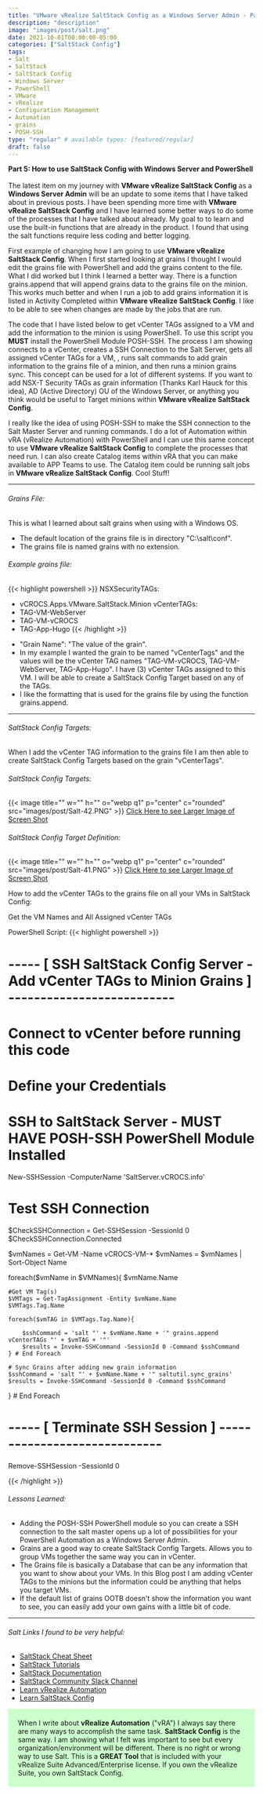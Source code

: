 ```yaml
---
title: "VMware vRealize SaltStack Config as a Windows Server Admin - Part 5"
description: "description"
image: "images/post/salt.png"
date: 2021-10-01T00:00:00-05:00
categories: ["SaltStack Config"]
tags:
- Salt
- SaltStack
- SaltStack Config
- Windows Server
- PowerShell
- VMware
- vRealize
- Configuration Management
- Automation
- grains
- POSH-SSH
type: "regular" # available types: [featured/regular]
draft: false
---
```

<div>
  <b>Part 5: How to use SaltStack Config with Windows Server and PowerShell</b>
</div>
<div>
  <br>
</div>

<div>
The latest item on my journey with <b>VMware vRealize SaltStack Config</b> as a <b>Windows Server Admin</b> will be an update to some items that I have talked about in previous posts. I have been spending more time with <b>VMware vRealize SaltStack Config</b> and I have learned some better ways to do some of the processes that I have talked about already. My goal to to learn and use the built-in functions that are already in the product. I found that using the salt functions require less coding and better logging.

First example of changing how I am going to use <b>VMware vRealize SaltStack Config</b>. When I first started looking at grains I thought I would edit the grains file with PowerShell and add the grains content to the file.  What I did worked but I think I learned a better way. There is a function grains.append that will append grains data to the grains file on the minion. This works much better and when I run a job to add grains information it is listed in Activity Completed within <b>VMware vRealize SaltStack Config</b>. I like to be able to see when changes are made by the jobs that are run.  

The code that I have listed below to get vCenter TAGs assigned to a VM and add the information to the minion is using PowerShell. To use this script you <b>MUST</b> install the PowerShell Module POSH-SSH. The process I am showing connects to a vCenter, creates a SSH Connection to the Salt Server, gets all assigned vCenter TAGs for a VM, , runs salt commands to add grain information to the grains file of a minion, and then runs a minion grains sync. This concept can be used for a lot of different systems. If you want to add NSX-T Security TAGs as grain information (Thanks Karl Hauck for this idea), AD (Active Directory) OU of the Windows Server, or anything you think would be useful to Target minions within <b>VMware vRealize SaltStack Config</b>.  

I really like the idea of using POSH-SSH to make the SSH connection to the Salt Master Server and running commands. I do a lot of Automation within vRA (vRealize Automation) with PowerShell and I can use this same concept to use <b>VMware vRealize SaltStack Config</b> to complete the processes that need run. I can also create Catalog items within vRA that you can make available to APP Teams to use. The Catalog item could be running salt jobs in  <b>VMware vRealize SaltStack Config</b>. Cool Stuff!
</div>

---

###### Grains File:  
This is what I learned about salt grains when using with a Windows OS.
* The default location of the grains file is in directory "C:\salt\conf\".
* The grains file is named grains with no extension.  

###### Example grains file:

{{< highlight powershell >}}
NSXSecurityTAGs:
- vCROCS.Apps.VMware.SaltStack.Minion
vCenterTAGs:
- TAG-VM-WebServer
- TAG-VM-vCROCS
- TAG-App-Hugo
{{< /highlight >}}

* "Grain Name": "The value of the grain".
* In my example I wanted the grain to be named "vCenterTags" and the values will be the vCenter TAG names "TAG-VM-vCROCS, TAG-VM-WebServer, TAG-App-Hugo". I have (3) vCenter TAGs assigned to this VM.  I will be able to create a SaltStack Config Target based on any of the TAGs.
*  I like the formatting that is used for the grains file by using the function grains.append.

---

###### SaltStack Config Targets:

When I add the vCenter TAG information to the grains file I am then able to create SaltStack Config Targets based on the grain "vCenterTags".
 
###### SaltStack Config Targets:
{{< image title="" w="" h="" o="webp q1" p="center" c="rounded" src="images/post/Salt-42.PNG" >}}
<a href="https://github.com/dalehassinger/geeky/raw/main/assets/images/post/Salt-42.PNG" target="_blank">Click Here to see Larger Image of Screen Shot</a>


###### SaltStack Config Target Definition:
{{< image title="" w="" h="" o="webp q1" p="center" c="rounded" src="images/post/Salt-41.PNG" >}}
<a href="https://github.com/dalehassinger/geeky/raw/main/assets/images/post/Salt-41.PNG" target="_blank">Click Here to see Larger Image of Screen Shot</a>

How to add the vCenter TAGs to the grains file on all your VMs in SaltStack Config:

Get the VM Names and All Assigned vCenter TAGs

PowerShell Script:
{{< highlight powershell >}}
# ----- [ SSH SaltStack Config Server - Add vCenter TAGs to Minion Grains ] --------------------------

# Connect to vCenter before running this code
# Define your Credentials

# SSH to SaltStack Server - MUST HAVE POSH-SSH PowerShell Module Installed 
New-SSHSession -ComputerName 'SaltServer.vCROCS.info' 

# Test SSH Connection
$CheckSSHConnection = Get-SSHSession -SessionId 0
$CheckSSHConnection.Connected

$vmNames = Get-VM -Name vCROCS-VM-*
$vmNames = $vmNames | Sort-Object Name

foreach($vmName in $VMNames){
    $vmName.Name

    #Get VM Tag(s)
    $VMTags = Get-TagAssignment -Entity $vmName.Name
    $VMTags.Tag.Name

    foreach($vmTAG in $VMTags.Tag.Name){

        $sshCommand = 'salt "' + $vmName.Name + '" grains.append vCenterTAGs "' + $vmTAG + '"'
        $results = Invoke-SSHCommand -SessionId 0 -Command $sshCommand
    } # End Foreach

    # Sync Grains after adding new grain information
    $sshCommand = 'salt "' + $vmName.Name + '" saltutil.sync_grains'
    $results = Invoke-SSHCommand -SessionId 0 -Command $sshCommand
} # End Foreach

# ----- [ Terminate SSH Session ] -----------------------------
Remove-SSHSession -SessionId 0

{{< /highlight >}}

###### Lessons Learned:
* Adding the POSH-SSH PowerShell module so you can create a SSH connection to the salt master opens up a lot of possibilities for your PowerShell Automation as a Windows Server Admin.
* Grains are a good way to create SaltStack Config Targets. Allows you to group VMs together the same way you can in vCenter.
* The Grains file is basically a Database that can be any information that you want to show about your VMs. In this Blog post I am adding vCenter TAGs to the minions but the information could be anything that helps you target VMs.
* If the default list of grains OOTB doesn't show the information you want to see, you can easily add your own gains with a little bit of code.

---

###### Salt Links I found to be very helpful:
* <a href="https://sites.google.com/site/mrxpalmeiras/saltstack/salt-cheat-sheet" target="_blank">SaltStack Cheat Sheet</a>
* <a href="https://docs.saltproject.io/en/getstarted/"                            target="_blank">SaltStack Tutorials</a>
* <a href="https://docs.saltproject.io/en/latest/contents.html"                   target="_blank">SaltStack Documentation</a>
* <a href="https://saltstackcommunity.slack.com"                                  target="_blank">SaltStack Community Slack Channel</a>
* <a href="https://learnvrealizeautomation.github.io"                             target="_blank">Learn vRealize Automation</a>
* <a href="https://learnsaltstackconfig.github.io/"                               target="_blank">Learn SaltStack Config</a>

<div style="background-color:#ccffcc; Padding:20px;" >
When I write about <b>vRealize Automation</b> ("vRA") I always say there are many ways to accomplish the same task.  <b>SaltStack Config</b> is the same way.  I am showing what I felt was important to see but every organization/environment will be different. There is no right or wrong way to use Salt. This is a <b>GREAT Tool</b> that is included with your vRealize Suite Advanced/Enterprise license. If you own the vRealize Suite, you own SaltStack Config.
</div>